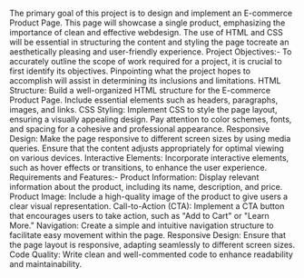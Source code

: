 The primary goal of this project is to design and implement an E-commerce Product Page. This page will showcase a single product, emphasizing  the importance of clean and effective webdesign. The use of HTML and CSS will be essential in structuring the content and styling the page tocreate an aesthetically pleasing and user-friendly experience.
Project Objectives:-
To accurately outline the scope of work required for a project, it is crucial to first identify its
objectives. Pinpointing what the project hopes to accomplish will assist in determining its
inclusions and limitations.
HTML Structure:
Build a well-organized HTML structure for the E-commerce Product Page.
Include essential elements such as headers, paragraphs, images, and links.
CSS Styling:
Implement CSS to style the page layout, ensuring a visually appealing design.
Pay attention to color schemes, fonts, and spacing for a cohesive and professional
appearance.
Responsive Design:
Make the page responsive to different screen sizes by using media queries.
Ensure that the content adjusts appropriately for optimal viewing on various devices.
Interactive Elements:
Incorporate interactive elements, such as hover effects or transitions, to enhance the user
experience.
Requirements and Features:-
Product Information:
Display relevant information about the product, including its name, description, and price.
Product Image:
Include a high-quality image of the product to give users a clear visual representation.
Call-to-Action (CTA):
Implement a CTA button that encourages users to take action, such as "Add to Cart" or "Learn
More."
Navigation:
Create a simple and intuitive navigation structure to facilitate easy movement within the page.
Responsive Design:
Ensure that the page layout is responsive, adapting seamlessly to different screen sizes.
Code Quality:
Write clean and well-commented code to enhance readability and maintainability.
